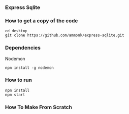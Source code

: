 ### Express Sqlite

### How to get a copy of the code

```
cd desktop
git clone https://github.com/ammonk/express-sqlite.git
```

### Dependencies

Nodemon

```
npm install -g nodemon
```

### How to run

```
npm install
npm start
```

### How To Make From Scratch
